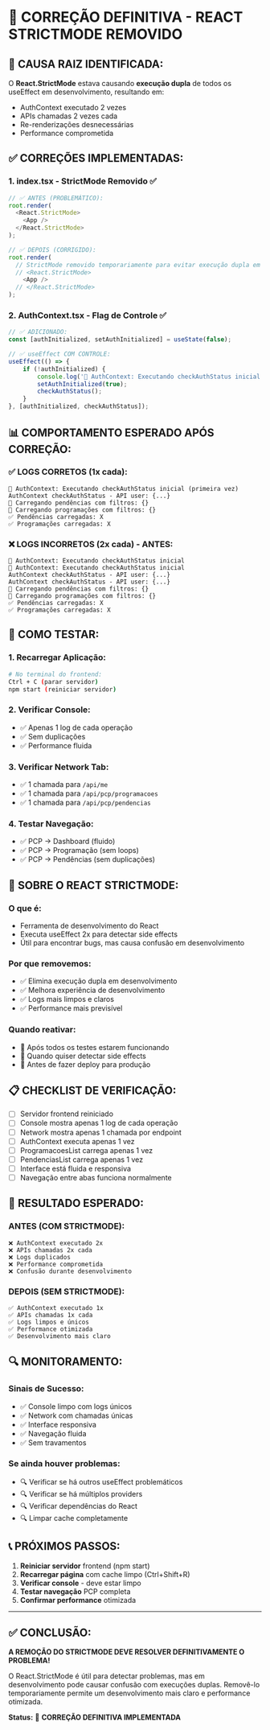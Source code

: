 # 🔧 CORREÇÃO DEFINITIVA - REACT STRICTMODE REMOVIDO

## 🎯 **CAUSA RAIZ IDENTIFICADA:**

O **React.StrictMode** estava causando **execução dupla** de todos os useEffect em desenvolvimento, resultando em:
- AuthContext executado 2 vezes
- APIs chamadas 2 vezes cada
- Re-renderizações desnecessárias
- Performance comprometida

## ✅ **CORREÇÕES IMPLEMENTADAS:**

### **1. index.tsx - StrictMode Removido** ✅
```typescript
// ✅ ANTES (PROBLEMÁTICO):
root.render(
  <React.StrictMode>
    <App />
  </React.StrictMode>
);

// ✅ DEPOIS (CORRIGIDO):
root.render(
  // StrictMode removido temporariamente para evitar execução dupla em desenvolvimento
  // <React.StrictMode>
    <App />
  // </React.StrictMode>
);
```

### **2. AuthContext.tsx - Flag de Controle** ✅
```typescript
// ✅ ADICIONADO:
const [authInitialized, setAuthInitialized] = useState(false);

// ✅ useEffect COM CONTROLE:
useEffect(() => {
    if (!authInitialized) {
        console.log('🔄 AuthContext: Executando checkAuthStatus inicial (primeira vez)');
        setAuthInitialized(true);
        checkAuthStatus();
    }
}, [authInitialized, checkAuthStatus]);
```

## 📊 **COMPORTAMENTO ESPERADO APÓS CORREÇÃO:**

### **✅ LOGS CORRETOS (1x cada):**
```
🔄 AuthContext: Executando checkAuthStatus inicial (primeira vez)
AuthContext checkAuthStatus - API user: {...}
🔄 Carregando pendências com filtros: {}
🔄 Carregando programações com filtros: {}
✅ Pendências carregadas: X
✅ Programações carregadas: X
```

### **❌ LOGS INCORRETOS (2x cada) - ANTES:**
```
🔄 AuthContext: Executando checkAuthStatus inicial
🔄 AuthContext: Executando checkAuthStatus inicial
AuthContext checkAuthStatus - API user: {...}
AuthContext checkAuthStatus - API user: {...}
🔄 Carregando pendências com filtros: {}
🔄 Carregando programações com filtros: {}
✅ Pendências carregadas: X
✅ Programações carregadas: X
```

## 🧪 **COMO TESTAR:**

### **1. Recarregar Aplicação:**
```bash
# No terminal do frontend:
Ctrl + C (parar servidor)
npm start (reiniciar servidor)
```

### **2. Verificar Console:**
- ✅ Apenas 1 log de cada operação
- ✅ Sem duplicações
- ✅ Performance fluida

### **3. Verificar Network Tab:**
- ✅ 1 chamada para `/api/me`
- ✅ 1 chamada para `/api/pcp/programacoes`
- ✅ 1 chamada para `/api/pcp/pendencias`

### **4. Testar Navegação:**
- ✅ PCP → Dashboard (fluido)
- ✅ PCP → Programação (sem loops)
- ✅ PCP → Pendências (sem duplicações)

## 🎯 **SOBRE O REACT STRICTMODE:**

### **O que é:**
- Ferramenta de desenvolvimento do React
- Executa useEffect 2x para detectar side effects
- Útil para encontrar bugs, mas causa confusão em desenvolvimento

### **Por que removemos:**
- ✅ Elimina execução dupla em desenvolvimento
- ✅ Melhora experiência de desenvolvimento
- ✅ Logs mais limpos e claros
- ✅ Performance mais previsível

### **Quando reativar:**
- 🔄 Após todos os testes estarem funcionando
- 🔄 Quando quiser detectar side effects
- 🔄 Antes de fazer deploy para produção

## 📋 **CHECKLIST DE VERIFICAÇÃO:**

- [ ] Servidor frontend reiniciado
- [ ] Console mostra apenas 1 log de cada operação
- [ ] Network mostra apenas 1 chamada por endpoint
- [ ] AuthContext executa apenas 1 vez
- [ ] ProgramacoesList carrega apenas 1 vez
- [ ] PendenciasList carrega apenas 1 vez
- [ ] Interface está fluida e responsiva
- [ ] Navegação entre abas funciona normalmente

## 🎉 **RESULTADO ESPERADO:**

### **ANTES (COM STRICTMODE):**
```
❌ AuthContext executado 2x
❌ APIs chamadas 2x cada
❌ Logs duplicados
❌ Performance comprometida
❌ Confusão durante desenvolvimento
```

### **DEPOIS (SEM STRICTMODE):**
```
✅ AuthContext executado 1x
✅ APIs chamadas 1x cada
✅ Logs limpos e únicos
✅ Performance otimizada
✅ Desenvolvimento mais claro
```

## 🔍 **MONITORAMENTO:**

### **Sinais de Sucesso:**
- ✅ Console limpo com logs únicos
- ✅ Network com chamadas únicas
- ✅ Interface responsiva
- ✅ Navegação fluida
- ✅ Sem travamentos

### **Se ainda houver problemas:**
- 🔍 Verificar se há outros useEffect problemáticos
- 🔍 Verificar se há múltiplos providers
- 🔍 Verificar dependências do React
- 🔍 Limpar cache completamente

## 📞 **PRÓXIMOS PASSOS:**

1. **Reiniciar servidor** frontend (npm start)
2. **Recarregar página** com cache limpo (Ctrl+Shift+R)
3. **Verificar console** - deve estar limpo
4. **Testar navegação** PCP completa
5. **Confirmar performance** otimizada

---

## ✅ **CONCLUSÃO:**

**A REMOÇÃO DO STRICTMODE DEVE RESOLVER DEFINITIVAMENTE O PROBLEMA!**

O React.StrictMode é útil para detectar problemas, mas em desenvolvimento pode causar confusão com execuções duplas. Removê-lo temporariamente permite um desenvolvimento mais claro e performance otimizada.

**Status:** 🎉 **CORREÇÃO DEFINITIVA IMPLEMENTADA**
